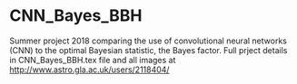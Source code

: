 # CNN_Bayes_BBH
Summer project 2018 comparing the use of convolutional neural networks (CNN) to the optimal Bayesian statistic, the Bayes factor.
Full prject details in CNN_Bayes_BBH.tex file and all images at http://www.astro.gla.ac.uk/users/2118404/
